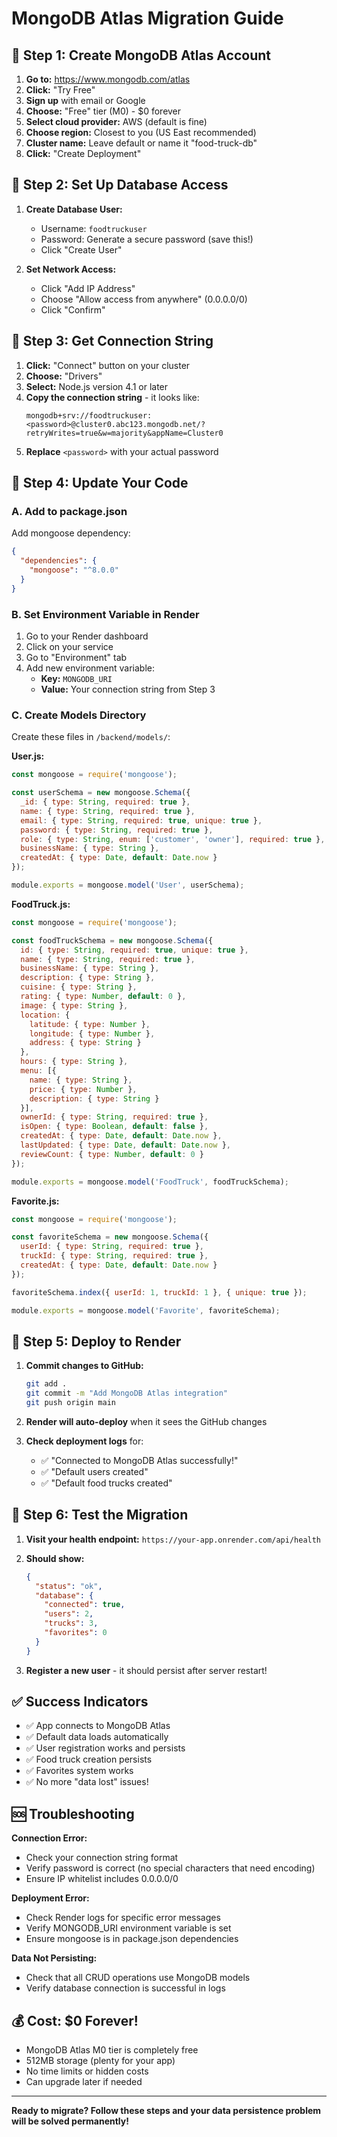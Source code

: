 # MongoDB Atlas Migration Guide

## 🎯 Step 1: Create MongoDB Atlas Account

1. **Go to:** https://www.mongodb.com/atlas
2. **Click:** "Try Free"
3. **Sign up** with email or Google
4. **Choose:** "Free" tier (M0) - $0 forever
5. **Select cloud provider:** AWS (default is fine)
6. **Choose region:** Closest to you (US East recommended)
7. **Cluster name:** Leave default or name it "food-truck-db"
8. **Click:** "Create Deployment"

## 🔑 Step 2: Set Up Database Access

1. **Create Database User:**
   - Username: `foodtruckuser`
   - Password: Generate a secure password (save this!)
   - Click "Create User"

2. **Set Network Access:**
   - Click "Add IP Address"
   - Choose "Allow access from anywhere" (0.0.0.0/0)
   - Click "Confirm"

## 📝 Step 3: Get Connection String

1. **Click:** "Connect" button on your cluster
2. **Choose:** "Drivers"
3. **Select:** Node.js version 4.1 or later
4. **Copy the connection string** - it looks like:
   ```
   mongodb+srv://foodtruckuser:<password>@cluster0.abc123.mongodb.net/?retryWrites=true&w=majority&appName=Cluster0
   ```
5. **Replace** `<password>` with your actual password

## 🔧 Step 4: Update Your Code

### A. Add to package.json
Add mongoose dependency:
```json
{
  "dependencies": {
    "mongoose": "^8.0.0"
  }
}
```

### B. Set Environment Variable in Render
1. Go to your Render dashboard
2. Click on your service
3. Go to "Environment" tab
4. Add new environment variable:
   - **Key:** `MONGODB_URI`
   - **Value:** Your connection string from Step 3

### C. Create Models Directory
Create these files in `/backend/models/`:

**User.js:**
```javascript
const mongoose = require('mongoose');

const userSchema = new mongoose.Schema({
  _id: { type: String, required: true },
  name: { type: String, required: true },
  email: { type: String, required: true, unique: true },
  password: { type: String, required: true },
  role: { type: String, enum: ['customer', 'owner'], required: true },
  businessName: { type: String },
  createdAt: { type: Date, default: Date.now }
});

module.exports = mongoose.model('User', userSchema);
```

**FoodTruck.js:**
```javascript
const mongoose = require('mongoose');

const foodTruckSchema = new mongoose.Schema({
  id: { type: String, required: true, unique: true },
  name: { type: String, required: true },
  businessName: { type: String },
  description: { type: String },
  cuisine: { type: String },
  rating: { type: Number, default: 0 },
  image: { type: String },
  location: {
    latitude: { type: Number },
    longitude: { type: Number },
    address: { type: String }
  },
  hours: { type: String },
  menu: [{
    name: { type: String },
    price: { type: Number },
    description: { type: String }
  }],
  ownerId: { type: String, required: true },
  isOpen: { type: Boolean, default: false },
  createdAt: { type: Date, default: Date.now },
  lastUpdated: { type: Date, default: Date.now },
  reviewCount: { type: Number, default: 0 }
});

module.exports = mongoose.model('FoodTruck', foodTruckSchema);
```

**Favorite.js:**
```javascript
const mongoose = require('mongoose');

const favoriteSchema = new mongoose.Schema({
  userId: { type: String, required: true },
  truckId: { type: String, required: true },
  createdAt: { type: Date, default: Date.now }
});

favoriteSchema.index({ userId: 1, truckId: 1 }, { unique: true });

module.exports = mongoose.model('Favorite', favoriteSchema);
```

## 🚀 Step 5: Deploy to Render

1. **Commit changes to GitHub:**
   ```bash
   git add .
   git commit -m "Add MongoDB Atlas integration"
   git push origin main
   ```

2. **Render will auto-deploy** when it sees the GitHub changes

3. **Check deployment logs** for:
   - ✅ "Connected to MongoDB Atlas successfully!"
   - ✅ "Default users created"
   - ✅ "Default food trucks created"

## 🎉 Step 6: Test the Migration

1. **Visit your health endpoint:** `https://your-app.onrender.com/api/health`
2. **Should show:**
   ```json
   {
     "status": "ok",
     "database": {
       "connected": true,
       "users": 2,
       "trucks": 3,
       "favorites": 0
     }
   }
   ```

3. **Register a new user** - it should persist after server restart!

## ✅ Success Indicators

- ✅ App connects to MongoDB Atlas
- ✅ Default data loads automatically
- ✅ User registration works and persists
- ✅ Food truck creation persists
- ✅ Favorites system works
- ✅ No more "data lost" issues!

## 🆘 Troubleshooting

**Connection Error:**
- Check your connection string format
- Verify password is correct (no special characters that need encoding)
- Ensure IP whitelist includes 0.0.0.0/0

**Deployment Error:**
- Check Render logs for specific error messages
- Verify MONGODB_URI environment variable is set
- Ensure mongoose is in package.json dependencies

**Data Not Persisting:**
- Check that all CRUD operations use MongoDB models
- Verify database connection is successful in logs

## 💰 Cost: $0 Forever!

- MongoDB Atlas M0 tier is completely free
- 512MB storage (plenty for your app)
- No time limits or hidden costs
- Can upgrade later if needed

---

**Ready to migrate? Follow these steps and your data persistence problem will be solved permanently!** 